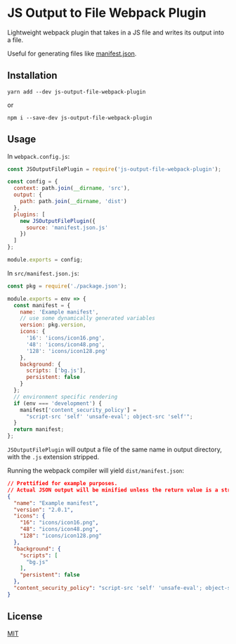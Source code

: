 # JS Output to File Webpack Plugin

Lightweight webpack plugin that takes in a JS file and writes its output into a file.

Useful for generating files like [manifest.json](https://developers.google.com/web/fundamentals/web-app-manifest/).

## Installation

```
yarn add --dev js-output-file-webpack-plugin
```

or

```
npm i --save-dev js-output-file-webpack-plugin
```

## Usage

In `webpack.config.js`:

```js
const JSOutputFilePlugin = require('js-output-file-webpack-plugin');

const config = {
  context: path.join(__dirname, 'src'),
  output: {
    path: path.join(__dirname, 'dist')
  },
  plugins: [
    new JSOutputFilePlugin({
      source: 'manifest.json.js'
    })
  ]
};

module.exports = config;
```

In `src/manifest.json.js`:

```js
const pkg = require('./package.json');

module.exports = env => {
  const manifest = {
    name: 'Example manifest',
    // use some dynamically generated variables
    version: pkg.version,
    icons: {
      '16': 'icons/icon16.png',
      '48': 'icons/icon48.png',
      '128': 'icons/icon128.png'
    },
    background: {
      scripts: ['bg.js'],
      persistent: false
    }
  };
  // environment specific rendering
  if (env === 'development') {
    manifest['content_security_policy'] =
      "script-src 'self' 'unsafe-eval'; object-src 'self'";
  }
  return manifest;
};
```

`JSOutputFilePlugin` will output a file of the same name in output directory, with the `.js` extension stripped.

Running the webpack compiler will yield `dist/manifest.json`:

```json
// Prettified for example purposes.
// Actual JSON output will be minified unless the return value is a string.
{
  "name": "Example manifest",
  "version": "2.0.1",
  "icons": {
    "16": "icons/icon16.png",
    "48": "icons/icon48.png",
    "128": "icons/icon128.png"
  },
  "background": {
    "scripts": [
      "bg.js"
    ],
    "persistent": false
  },
  "content_security_policy": "script-src 'self' 'unsafe-eval'; object-src 'self'"
}
```


## License

[MIT](https://choosealicense.com/licenses/mit/)

